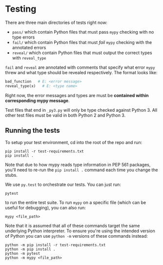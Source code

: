 # Testing

There are three main directories of tests right now:

- `pass/` which contain Python files that must pass `mypy` checking with
  no type errors
- `fail/` which contain Python files that must _fail_ `mypy` checking
  with the annotated errors
- `reveal/` which contain Python files that must output the correct
  types with `reveal_type`

`fail` and `reveal` are annotated with comments that specify what error
`mypy` threw and what type should be revealed respectively. The format
looks like:

```python
bad_function   # E: <error message>
reveal_type(x)   # E: <type name>
```

Right now, the error messages and types are must be **contained within
corresponding mypy message**.

Test files that end in `_py3.py` will only be type checked against Python 3.
All other test files must be valid in both Python 2 and Python 3.

## Running the tests

To setup your test environment, cd into the root of the repo and run:

```
pip install -r test-requirements.txt
pip install .
```

Note that due to how mypy reads type information in PEP 561 packages, you'll
need to re-run the `pip install .` command each time you change the stubs.

We use `py.test` to orchestrate our tests. You can just run:

```
pytest
```

to run the entire test suite. To run `mypy` on a specific file (which
can be useful for debugging), you can also run:

```
mypy <file_path>
```

Note that it is assumed that all of these commands target the same
underlying Python interpreter. To ensure you're using the intended version of
Python you can use `python -m` versions of these commands instead:

```
python -m pip install -r test-requirements.txt
python -m pip install .
python -m pytest
python -m mypy <file_path>
```
